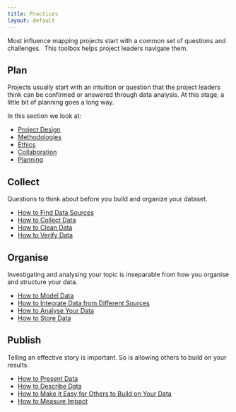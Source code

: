```yaml
---
title: Practices
layout: default
---
```


Most influence mapping projects start with a common set of questions and challenges.  This toolbox helps project leaders navigate them.

## Plan

Projects usually start with an intuition or question that the project leaders think can be confirmed or answered through data analysis. At this stage, a little bit of planning goes a long way.

In this section we look at:
  * <a href="/practices/project-design.html" target="_blank">Project Design</a>
  * <a href="/practices/methodologies.html" target="_blank">Methodologies</a>
  * <a href="/practices/ethics.html" target="_blank">Ethics</a>
  * <a href="/practices/collaboration.html" target="_blank">Collaboration</a>
  * <a href="/practices/planning.html" target="_blank">Planning</a>


## Collect
Questions to think about before you build and organize your dataset.

  * <a href="/practices/find-data-sources.html" target="_blank">How to Find Data Sources</a>
  * <a href="/practices/collect-data.html" target="_blank">How to Collect Data</a>
  * <a href="/practices/clean-data.html" target="_blank">How to Clean Data</a>
  * <a href="/practices/verify-data.html" target="_blank">How to Verify Data</a>


## Organise
Investigating and analysing your topic is inseparable from how you organise and structure your data.
  * <a href="/practices/model-data.html" target="_blank">How to Model Data</a>
  * <a href="/practices/integrate-data.html" target="_blank">How to Integrate Data from Different Sources</a>
  * <a href="/practices/analyse-data.html" target="_blank">How to Analyse Your Data</a>
  * <a href="/practices/store-data.html" target="_blank">How to Store Data</a>


## Publish
Telling an effective story is important.  So is allowing others to build on your results.
  * <a href="/practices/present-data.html" target="_blank">How to Present Data</a>
  * <a href="/practices/describe-data.html" target="_blank">How to Describe Data</a>
  * <a href="/practices/facilitate-data-reuse.html" target="_blank">How to Make it Easy for Others to Build on Your Data</a>
  * <a href="/practices/measure-impact.html" target="_blank">How to Measure Impact</a>
